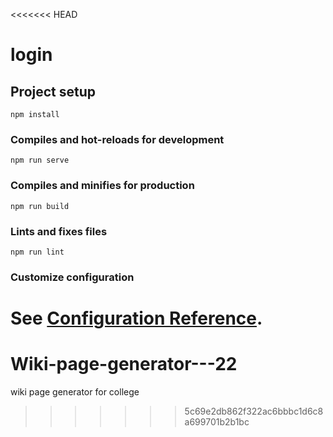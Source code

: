<<<<<<< HEAD
# login

## Project setup
```
npm install
```

### Compiles and hot-reloads for development
```
npm run serve
```

### Compiles and minifies for production
```
npm run build
```

### Lints and fixes files
```
npm run lint
```

### Customize configuration
See [Configuration Reference](https://cli.vuejs.org/config/).
=======
# Wiki-page-generator---22
wiki page generator for college
>>>>>>> 5c69e2db862f322ac6bbbc1d6c8a699701b2b1bc
